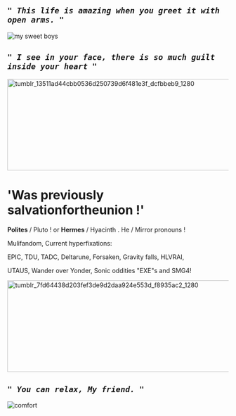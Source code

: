 ## *``" This life is amazing when you greet it with open arms. "``*
![my sweet boys](https://github.com/user-attachments/assets/a68b6d0d-2a8c-40d2-b8ba-0474fc036a2f)
## *``" I see in your face, there is so much guilt inside your heart "``*
<img width="735" height="208" alt="tumblr_13511ad44cbb0536d250739d6f481e3f_dcfbbeb9_1280" src="https://github.com/user-attachments/assets/1922fef5-2875-4e9d-b41f-e472fc4acdac" /> 

# 'Was previously salvationfortheunion !'

**Polites** / Pluto !  or **Hermes** / Hyacinth . He / Mirror pronouns !

Mulifandom, Current hyperfixations: 

EPIC, TDU, TADC, Deltarune, Forsaken, Gravity falls, HLVRAI, 

UTAUS, Wander over Yonder, Sonic oddities "EXE"s and SMG4!

<img width="735" height="208" alt="tumblr_7fd64438d203fef3de9d2daa924e553d_f8935ac2_1280" src="https://github.com/user-attachments/assets/0f4cd53c-aeb5-4f27-9975-5a5a6f3ce4fe" />

## *``" You can relax, My friend. "``*
![comfort](https://github.com/user-attachments/assets/9ac77327-099b-4518-b64f-49b9b0e5dd2b)



